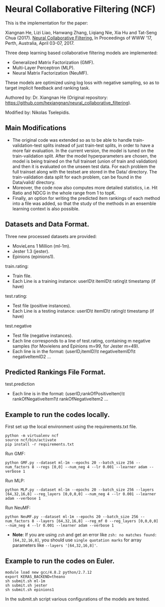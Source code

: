 # Neural Collaborative Filtering (NCF)

This is the implementation for the paper:

Xiangnan He, Lizi Liao, Hanwang Zhang, Liqiang Nie, Xia Hu and Tat-Seng Chua (2017). [Neural Collaborative Filtering.](http://dl.acm.org/citation.cfm?id=3052569) In Proceedings of WWW '17, Perth, Australia, April 03-07, 2017.

Three deep learning based collaborative filtering models are implemented:
- Generalized Matrix Factorization (GMF).
- Multi-Layer Perceptron (MLP).
- Neural Matrix Factorization (NeuMF).

These models are optimized using log loss with negative sampling, so as to target implicit feedback and ranking task. 

Authored by: Dr. Xiangnan He (Original repository: https://github.com/hexiangnan/neural_collaborative_filtering).

Modified by: Nikolas Tselepidis.

## Main Modifications

- The original code was extended so as to be able to handle train-validation-test splits instead of just train-test splits, in order to have a more fair evaluation.
In the current version, the model is tuned on the train-validation split.
After the model hyperparameters are chosen, the model is being trained on the full trainset (union of train and validation) and then it is evaluated on the unseen test data.
For each problem the full trainset along with the testset are stored in the Data/ directory.
The train-validation data split for each problem, can be found in the Data/valid/ directory. 
- Moreover, the code now also computes more detailed statistics, i.e. Hit Ratio and NDCG in the whole range from 1 to topK. 
- Finally, an option for writing the predicted item rankings of each method into a file was added, so that the study of the methods in an ensemble learning context is also possible.

## Datasets and Data Format.

Three new processed datasets are provided:
- MovieLens 1 Million (ml-1m).
- Jester 1.3 (jester).
- Epinions (epinions1).

train.rating:
- Train file.
- Each Line is a training instance: userID\t itemID\t rating\t timestamp (if have)

test.rating:
- Test file (positive instances). 
- Each Line is a testing instance: userID\t itemID\t rating\t timestamp (if have)

test.negative
- Test file (negative instances).
- Each line corresponds to a line of test.rating, containing m negative samples (for Movielens and Epinions m=99, for Jester m=49). 
- Each line is in the format: (userID,itemID)\t negativeItemID1\t negativeItemID2 ...

## Predicted Rankings File Format.

test.prediction
- Each line is in the format: (userID,rankOfPositiveItem)\t rankOfNegativeItem1\t rankOfNegativeItem2 ...

## Example to run the codes locally.

First set up the local environment using the requirements.txt file.

```
python -m virtualenv ncf
source ncf/bin/activate
pip install -r requirements.txt
```

Run GMF:
```
python GMF.py --dataset ml-1m --epochs 20 --batch_size 256 --num_factors 8 --regs [0,0] --num_neg 4 --lr 0.001 --learner adam --verbose 1
```

Run MLP:
```
python MLP.py --dataset ml-1m --epochs 20 --batch_size 256 --layers [64,32,16,8] --reg_layers [0,0,0,0] --num_neg 4 --lr 0.001 --learner adam --verbose 1
```

Run NeuMF:
```
python NeuMF.py --dataset ml-1m --epochs 20 --batch_size 256 --num_factors 8 --layers [64,32,16,8] --reg_mf 0 --reg_layers [0,0,0,0] --num_neg 4 --lr 0.001 --learner adam --verbose 1
```

* **Note**: If you are using `zsh` and get an error like `zsh: no matches found: [64,32,16,8]`, you should use `single quotation marks` for array parameters like `--layers '[64,32,16,8]'`.

## Example to run the codes on Euler.

```
module load new gcc/4.8.2 python/2.7.12
export KERAS_BACKEND=theano
sh submit.sh ml-1m
sh submit.sh jester
sh submit.sh epinions1
```
In the submit.sh script various configurations of the models are tested.
